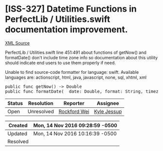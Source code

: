 # [ISS-327] Datetime Functions in PerfectLib / Utilities.swift documentation improvement.

[XML Source](./xml/ISS-327.xml)
<p><p>PerfectLib / Utilities.swift line 451:491 about functions of getNow() and formatDate() don't include time zone info so documentation about this utility should indicate end users to use them properly if need.</p>

<div class="code panel" style="border-width: 1px;"><div class="codeContent panelContent">
<div class="error"><span class="error">Unable to find source-code formatter for language: swift.</span> Available languages are: actionscript, html, java, javascript, none, sql, xhtml, xml</div><pre>
<span class="code-keyword">public</span> func getNow() -&gt; <span class="code-object">Double</span>
<span class="code-keyword">public</span> func formatDate(_ date: <span class="code-object">Double</span>, format: <span class="code-object">String</span>, timezone inTimezone: <span class="code-object">String</span>? = nil, locale inLocale: <span class="code-object">String</span>? = nil) <span class="code-keyword">throws</span> -&gt; <span class="code-object">String</span>
</pre>
</div></div>

</p>





Status|Resolution|Reporter|Assignee
------|----------|--------|--------
Open|Unresolved|[Rockford Wei](rocky)|[Kyle Jessup]($kjessup)





Created|Mon, 14 Nov 2016 09:28:59 -0500
-------|--------------
Updated|Mon, 14 Nov 2016 10:16:39 -0500
Resolved|




